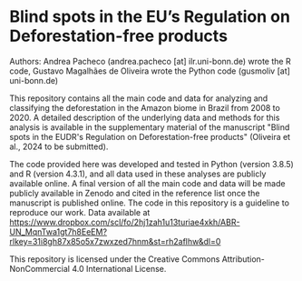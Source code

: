 # Blind spots in the EU’s Regulation on Deforestation-free products

Authors: Andrea Pacheco (andrea.pacheco [at] ilr.uni-bonn.de) wrote the R code, Gustavo Magalhães de Oliveira wrote the Python code (gusmoliv [at] uni-bonn.de)

This repository contains all the main code and data for analyzing and classifying the deforestation in the Amazon biome in Brazil from 2008 to 2020. A detailed description of the underlying data and methods for this analysis is available in the supplementary material of the manuscript "Blind spots in the EUDR's Regulation on Deforestation-free products" (Oliveira et al., 2024 to be submitted).

The code provided here was developed and tested in Python (version 3.8.5) and R (version 4.3.1), and all data used in these analyses are publicly available online. A final version of all the main code and data will be made publicly available in Zenodo and cited in the reference list once the manuscript is published online. The code in this repository is a guideline to reproduce our work.
Data available at https://www.dropbox.com/scl/fo/2hj1zah1u13turiae4xkh/ABR-UN_MqnTwa1gt7h8EeEM?rlkey=31i8gh87x85o5x7zwxzed7hnm&st=rh2aflhw&dl=0


This repository is licensed under the Creative Commons Attribution-NonCommercial 4.0 International License.



